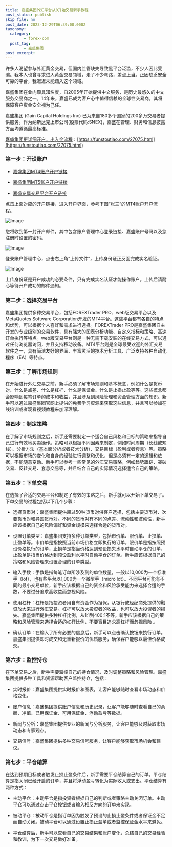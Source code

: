```yaml
---
title: 嘉盛集团外汇平台从0开始交易新手教程
post_status: publish
skip_file: no
post_date: 2023-12-29T06:39:00.000Z
taxonomy:
  category:
        - forex-com
  post_tag:
        - 嘉盛集团
post_excerpt: 
---
```

许多人渴望参与外汇黄金交易，但国内监管缺失导致黑平台泛滥，不少人因此受骗。我本人也曾寻求进入黄金交易领域，走了不少弯路，差点上当。正因缺乏安全可靠的平台，我迟迟未能踏入这个领域。

嘉盛集团在业内颇具知名度，自2005年开始提供中文服务，是历史最悠久的中文服务交易商之一。14年来，嘉盛已成为客户心中值得信赖的全球性交易商，其将保障客户资金安全视为己任。

嘉盛集团 (Gain Capital Holdings Inc) 已为来自180多个国家的200多万交易者提供服务。作为纳斯达克上市公司(股票代码:SNEX)，嘉盛在管理、财务和信息披露方面均遵循最高标准。

[嘉盛集团更详细开户，出入金流程](https://funstoutiao.com/27075.html)：[https://funstoutiao.com/27075.html](https://funstoutiao.com/27075.html)

### 第一步：开设账户

* [嘉盛集团MT4账户开户链接](https://s.ssgg.net/jsmt4)

* [嘉盛集团MT5账户开户链接](https://s.ssgg.net/jsmt5)

* [嘉盛专属交易平台开户链接](https://s.ssgg.net/js)

点击上面对应的开户链接，进入开户界面，参考下图“张三”的MT4账户开户流程。

![Image](https://prod-files-secure.s3.us-west-2.amazonaws.com/39ed1227-6d7d-4570-be36-9ccd4a2c4241/7a167aea-686b-400d-af59-4e18eb607a40/640.png?X-Amz-Algorithm=AWS4-HMAC-SHA256&X-Amz-Content-Sha256=UNSIGNED-PAYLOAD&X-Amz-Credential=ASIAZI2LB466VRK4MATQ%2F20250209%2Fus-west-2%2Fs3%2Faws4_request&X-Amz-Date=20250209T221314Z&X-Amz-Expires=3600&X-Amz-Security-Token=IQoJb3JpZ2luX2VjEJT%2F%2F%2F%2F%2F%2F%2F%2F%2F%2FwEaCXVzLXdlc3QtMiJHMEUCIQCNJSvhLhkcfsE4ZgXIPU%2FwNlFyQQi%2BiqMWJmNyReR3TQIgYJ9j%2BQdXe40hDDLDch56Q8hJOo0VdJqz4inrGWWUlLwqiAQIrf%2F%2F%2F%2F%2F%2F%2F%2F%2F%2FARAAGgw2Mzc0MjMxODM4MDUiDN1azwjoUYnFTjlu7CrcA3aiJ6Hu7cVYEsuCi8spZBo1qINyAztAj5H3MsiK0tYNKZav0UimKF8aI4QM2A5NivtypUtWofI4TLjxcV4cG1qF3PrdjYQF0%2B8FSZDvrC9H2YrOp9Caa5kpT0oERyBLIPwgxj4x7cB4Kn47pv258ekoVz5l9LT1aS%2F0YIV8HOIo2QLjRis788NQ9XJ7KHTB%2FjD4f8Odu2LDHU1aO7GcFJHEoTOWFqNqMXGumxEW%2BC%2BnRg4eUdULMvyb%2FIdz72c4tAoK0b%2FSiO%2BgwsGpIe9GGbd80CWmi2Joo%2F1od%2F1U9cR3baH8nmD4hFuQfGWCF2%2FEREZQit9GXjs6kg5A3OTd5PGKTOyZW%2BSQaLO8%2B8BHpXFZIev69iZD5H8ESb970h%2B8VNaRq%2FJmyWusdfGDJNYHIDJdQWKQSGLmx4VQ5leYy0XnJgCg8C%2Bltl0aUaEf9EplahG4CRUsO5e4aFd0JSfMIyuVTR%2FY96NswOL6zMqpelQrYlYp77aqOY3xLte12u1S7FslrHaISQatcfnnINoh%2Ba5r14G96mD8nRi7WqLKHRmpok7Z1Dfly5uV%2F7k0mG8VZUy8MKQGDdBVS6OFIAsHF7xDH5sR5M8FnD%2FN%2Bew2ZS2ABHTon8X0wuvZFUaWMIOPpL0GOqUBwHj8n5r%2F%2Fj6ZNwy3fDbelMahelVshpARr3ixKPY%2FgR3UZbH0AYDEernJeyysU2oOy9jjC7UB1SXVDZ5sfk93KBZI5YZTrIW6TGnye3bCe39LlcHyTDehxEp410ZyNglS3w7wfGNXa16DpGreR3BrTJVAQEkch1rPamM7UUeJmUo31xEMLSWlkTJY7J2V3%2BXqUSnd8BsPOj0MpxQ2f%2BOatRPYQziM&X-Amz-Signature=f92eaf2f7d056c9d3eef44b6a35ca53d4368d11a22739f520261fc144c1ce0cd&X-Amz-SignedHeaders=host&x-id=GetObject)

您将收到第一封开户邮件，其中包含账户管理中心登录链接、嘉盛账户号码以及您注册时设置的密码。

![Image](https://prod-files-secure.s3.us-west-2.amazonaws.com/39ed1227-6d7d-4570-be36-9ccd4a2c4241/eaa1c6b3-2877-4284-a0e1-530e222c27fb/image.png?X-Amz-Algorithm=AWS4-HMAC-SHA256&X-Amz-Content-Sha256=UNSIGNED-PAYLOAD&X-Amz-Credential=ASIAZI2LB466VRK4MATQ%2F20250209%2Fus-west-2%2Fs3%2Faws4_request&X-Amz-Date=20250209T221314Z&X-Amz-Expires=3600&X-Amz-Security-Token=IQoJb3JpZ2luX2VjEJT%2F%2F%2F%2F%2F%2F%2F%2F%2F%2FwEaCXVzLXdlc3QtMiJHMEUCIQCNJSvhLhkcfsE4ZgXIPU%2FwNlFyQQi%2BiqMWJmNyReR3TQIgYJ9j%2BQdXe40hDDLDch56Q8hJOo0VdJqz4inrGWWUlLwqiAQIrf%2F%2F%2F%2F%2F%2F%2F%2F%2F%2FARAAGgw2Mzc0MjMxODM4MDUiDN1azwjoUYnFTjlu7CrcA3aiJ6Hu7cVYEsuCi8spZBo1qINyAztAj5H3MsiK0tYNKZav0UimKF8aI4QM2A5NivtypUtWofI4TLjxcV4cG1qF3PrdjYQF0%2B8FSZDvrC9H2YrOp9Caa5kpT0oERyBLIPwgxj4x7cB4Kn47pv258ekoVz5l9LT1aS%2F0YIV8HOIo2QLjRis788NQ9XJ7KHTB%2FjD4f8Odu2LDHU1aO7GcFJHEoTOWFqNqMXGumxEW%2BC%2BnRg4eUdULMvyb%2FIdz72c4tAoK0b%2FSiO%2BgwsGpIe9GGbd80CWmi2Joo%2F1od%2F1U9cR3baH8nmD4hFuQfGWCF2%2FEREZQit9GXjs6kg5A3OTd5PGKTOyZW%2BSQaLO8%2B8BHpXFZIev69iZD5H8ESb970h%2B8VNaRq%2FJmyWusdfGDJNYHIDJdQWKQSGLmx4VQ5leYy0XnJgCg8C%2Bltl0aUaEf9EplahG4CRUsO5e4aFd0JSfMIyuVTR%2FY96NswOL6zMqpelQrYlYp77aqOY3xLte12u1S7FslrHaISQatcfnnINoh%2Ba5r14G96mD8nRi7WqLKHRmpok7Z1Dfly5uV%2F7k0mG8VZUy8MKQGDdBVS6OFIAsHF7xDH5sR5M8FnD%2FN%2Bew2ZS2ABHTon8X0wuvZFUaWMIOPpL0GOqUBwHj8n5r%2F%2Fj6ZNwy3fDbelMahelVshpARr3ixKPY%2FgR3UZbH0AYDEernJeyysU2oOy9jjC7UB1SXVDZ5sfk93KBZI5YZTrIW6TGnye3bCe39LlcHyTDehxEp410ZyNglS3w7wfGNXa16DpGreR3BrTJVAQEkch1rPamM7UUeJmUo31xEMLSWlkTJY7J2V3%2BXqUSnd8BsPOj0MpxQ2f%2BOatRPYQziM&X-Amz-Signature=adce00401cb26deb36f62da7f9f8d9b695206fd682ec2efc84dd7328de6dd11d&X-Amz-SignedHeaders=host&x-id=GetObject)

登录账户管理中心，点击右上角“上传文件”，上传身份证正反面完成实名验证。

![Image](https://prod-files-secure.s3.us-west-2.amazonaws.com/39ed1227-6d7d-4570-be36-9ccd4a2c4241/54090639-09fc-46b4-a135-e0289f707147/image.png?X-Amz-Algorithm=AWS4-HMAC-SHA256&X-Amz-Content-Sha256=UNSIGNED-PAYLOAD&X-Amz-Credential=ASIAZI2LB466VRK4MATQ%2F20250209%2Fus-west-2%2Fs3%2Faws4_request&X-Amz-Date=20250209T221314Z&X-Amz-Expires=3600&X-Amz-Security-Token=IQoJb3JpZ2luX2VjEJT%2F%2F%2F%2F%2F%2F%2F%2F%2F%2FwEaCXVzLXdlc3QtMiJHMEUCIQCNJSvhLhkcfsE4ZgXIPU%2FwNlFyQQi%2BiqMWJmNyReR3TQIgYJ9j%2BQdXe40hDDLDch56Q8hJOo0VdJqz4inrGWWUlLwqiAQIrf%2F%2F%2F%2F%2F%2F%2F%2F%2F%2FARAAGgw2Mzc0MjMxODM4MDUiDN1azwjoUYnFTjlu7CrcA3aiJ6Hu7cVYEsuCi8spZBo1qINyAztAj5H3MsiK0tYNKZav0UimKF8aI4QM2A5NivtypUtWofI4TLjxcV4cG1qF3PrdjYQF0%2B8FSZDvrC9H2YrOp9Caa5kpT0oERyBLIPwgxj4x7cB4Kn47pv258ekoVz5l9LT1aS%2F0YIV8HOIo2QLjRis788NQ9XJ7KHTB%2FjD4f8Odu2LDHU1aO7GcFJHEoTOWFqNqMXGumxEW%2BC%2BnRg4eUdULMvyb%2FIdz72c4tAoK0b%2FSiO%2BgwsGpIe9GGbd80CWmi2Joo%2F1od%2F1U9cR3baH8nmD4hFuQfGWCF2%2FEREZQit9GXjs6kg5A3OTd5PGKTOyZW%2BSQaLO8%2B8BHpXFZIev69iZD5H8ESb970h%2B8VNaRq%2FJmyWusdfGDJNYHIDJdQWKQSGLmx4VQ5leYy0XnJgCg8C%2Bltl0aUaEf9EplahG4CRUsO5e4aFd0JSfMIyuVTR%2FY96NswOL6zMqpelQrYlYp77aqOY3xLte12u1S7FslrHaISQatcfnnINoh%2Ba5r14G96mD8nRi7WqLKHRmpok7Z1Dfly5uV%2F7k0mG8VZUy8MKQGDdBVS6OFIAsHF7xDH5sR5M8FnD%2FN%2Bew2ZS2ABHTon8X0wuvZFUaWMIOPpL0GOqUBwHj8n5r%2F%2Fj6ZNwy3fDbelMahelVshpARr3ixKPY%2FgR3UZbH0AYDEernJeyysU2oOy9jjC7UB1SXVDZ5sfk93KBZI5YZTrIW6TGnye3bCe39LlcHyTDehxEp410ZyNglS3w7wfGNXa16DpGreR3BrTJVAQEkch1rPamM7UUeJmUo31xEMLSWlkTJY7J2V3%2BXqUSnd8BsPOj0MpxQ2f%2BOatRPYQziM&X-Amz-Signature=ea82a8d7655b0930d3a69c314ef59c863b082d911242c3b666fd497dc17bc4e8&X-Amz-SignedHeaders=host&x-id=GetObject)

上传身份证是开户成功的必要条件，只有完成实名认证才能操作账户。上传后请耐心等待开户成功的邮件通知。

### 第二步：选择交易平台

嘉盛集团提供多种交易平台，包括FOREXTrader PRO、web版交易平台以及MetaQuotes Software Corporation开发的MT4平台。这些平台都有各自的特点和优势，可以根据个人喜好和需求进行选择。FOREXTrader PRO是嘉盛集团自主开发的专业级别的交易软件，具有强大的图表分析功能、自定义指标和策略、高速订单执行等特点。web版交易平台则是一种无需下载安装的在线交易方式，可以通过任何浏览器访问，并且支持移动设备。MT4平台则是全球最受欢迎的外汇交易软件之一，具有简洁友好的界面、丰富灵活的技术分析工具、广泛支持各种自动化程序（EA）等特点。

### 第三步：了解市场规则

在开始进行外汇交易之前，新手必须了解市场规则和基本概念，例如什么是货币对、什么是点差、什么是杠杆、什么是保证金、什么是止损止盈等等。这些概念都会影响到每笔订单的成本和收益，并且涉及到风险管理和资金管理方面的知识。新手可以通过嘉盛集团官网上提供的免费学习资源来获取这些信息，并且可以参加在线培训或者观看视频教程来加深理解。

### 第四步：制定策略

在了解了市场规则之后，新手还需要制定一个适合自己风格和目标的策略来指导自己进行有效地买卖操作。策略可以根据不同因素来制定，例如时间周期（长线或短线）、分析方法（基本面分析或者技术分析）、交易目标（盈利或者套息）等。策略可以根据市场的变化和自身的经验进行调整和优化，但是必须有一定的逻辑和依据，不能随意变动。新手可以参考一些常见的外汇交易策略，例如趋势跟踪、突破交易、反转交易、套息交易等，并且结合自己的实际情况选择适合自己的策略。

### 第五步：下单交易

在选择了合适的交易平台和制定了有效的策略之后，新手就可以开始下单交易了。下单交易的过程包括以下几个步骤：

* 选择货币对：嘉盛集团提供超过50种货币对供客户选择，包括主要货币对、次要货币对和异国货币对。不同的货币对有不同的点差、流动性和波动性，新手应该根据自己的风险偏好和资金规模来选择合适的货币对。

* 设置订单类型：嘉盛集团支持多种订单类型，包括市价单、限价单、止损单、止盈单等。市价单是指按照当前市场价格立即执行的订单，限价单是指按照预设价格执行的订单，止损单是指当价格达到预设损失水平时自动平仓的订单，止盈单是指当价格达到预设盈利水平时自动平仓的订单。新手应该根据自己的策略和风险管理来设置合理的订单类型。

* 输入手数：手数是指每笔订单所涉及到的单位数量，一般以10,000为一个标准手（lot），也有些平台以1,000为一个微型手（micro lot）。不同平台可能有不同的最小交易单位，新手应该根据自己的资金和风险承受能力来选择合适的手数，不要过分追求高收益而忽视风险。

* 使用杠杆：杠杆是指投资者用自有资金作为担保，从银行或经纪商处提供的融资放大来进行外汇交易。杠杆可以放大投资者的收益，也可以放大投资者的损失。嘉盛集团提供多种杠杆比例，从1:1到400:1不等。新手应该根据自己的策略和风险管理来选择合适的杠杆比例，不要盲目追求高杠杆而忽视风险 。

* 确认订单：在输入了所有必要的信息后，新手可以点击确认按钮来执行订单。嘉盛集团提供即时成交和无重新报价的优质服务，确保客户能够以最佳价格成交。

### 第六步：监控持仓

在下单交易之后，新手需要监控自己的持仓情况，及时调整策略和风险管理。嘉盛集团提供多种工具和资源帮助客户监控持仓，包括：

* 实时报价：嘉盛集团提供实时报价和图表，让客户能够随时查看市场动态和价格变化。

* 账户信息：嘉盛集团提供账户信息和历史记录，让客户能够随时查看自己的余额、净值、已用保证金、可用保证金、浮动盈亏等数据。

* 新闻与分析：嘉盛集团提供专业的新闻与分析服务，让客户能够及时获取市场动态和专家观点。

* 交易信号：嘉盛集团提供多种交易信号服务，让客户能够获取市场机会和建议。

### 第七步：平仓结算

在达到预期目标或者触发止损止盈条件后，新手需要平仓结算自己的订单。平仓结算是指关闭已经开启的订单，并且将浮动盈亏转化为实际收入或支出。平仓结算有两种方式：

* 主动平仓：主动平仓是指投资者根据自己的判断或者策略主动关闭订单。主动平仓可以通过点击平仓按钮或者输入相反方向的订单来实现。

* 被动平仓：被动平仓是指订单因为触发了预设的止损止盈条件或者保证金不足而自动关闭。被动平仓可以通过设置止损止盈单或者监控保证金水平来避免。

* 平仓结算后，新手可以查看自己的交易结果和账户变化，总结自己的交易经验和教训，为下一次交易做好准备。